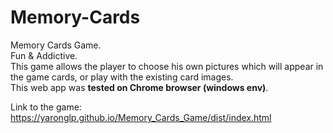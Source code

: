 # Memory-Cards

Memory Cards Game.  
Fun & Addictive.  
This game allows the player to choose his own pictures which will appear in the game cards, or play with the existing card images.  
This web app was **tested on Chrome browser (windows env)**. 

Link to the game: https://yaronglp.github.io/Memory_Cards_Game/dist/index.html
